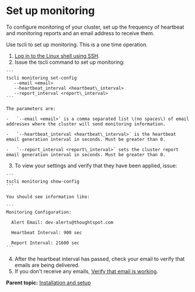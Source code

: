 # Set up monitoring

To configure monitoring of your cluster, set up the frequency of heartbeat and monitoring reports and an email address to receive them.

Use tscli to set up monitoring. This is a one time operation.

1.   [Log in to the Linux shell using SSH](login_console.html#). 
2.   Issue the tscli command to set up monitoring: 

    ```
    tscli monitoring set-config 
       --email <email> 
       --heartbeat_interval <heartbeat\_interval>
       --report_interval <report\_interval>
    ```

    The parameters are:

    -   `--email <email>` is a comma separated list \(no spaces\) of email addresses where the cluster will send monitoring information.

    -   `--heartbeat_interval <heartbeat\_interval>` is the heartbeat email generation interval in seconds. Must be greater than 0.

    -   `--report_interval <report\_interval>` sets the cluster report email generation interval in seconds. Must be greater than 0.

3.   To view your settings and verify that they have been applied, issue: 

    ```
    tscli monitoring show-config
    ```

    You should see information like:

    ```
    Monitoring Configuration: 
    
      Alert Email: dev-alerts@thoughtspot.com
    
      Heartbeat Interval: 900 sec
    
      Report Interval: 21600 sec
    ```

4.   After the heartbeat interval has passed, check your email to verify that emails are being delivered. 
5.   If you don't receive any emails, [Verify that email is working](setup_email.html#). 

**Parent topic:** [Installation and setup](../../admin/setup/intro.html)

